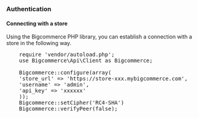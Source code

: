 ### Authentication 

#### Connecting with a store

Using the Bigcommerce PHP library, you can establish a connection with a store in the following way.

<pre>
    require 'vendor/autoload.php';
    use Bigcommerce\Api\Client as Bigcommerce;

    Bigcommerce::configure(array(
    'store_url' => 'https://store-xxx.mybigcommerce.com',
    'username' => 'admin',
    'api_key' => 'xxxxxx'
    ));
    Bigcommerce::setCipher('RC4-SHA')
    Bigcommerce::verifyPeer(false);
    
</pre>
